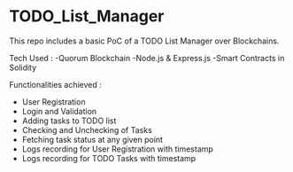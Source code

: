 # TODO_List_Manager

This repo includes a basic PoC of a TODO List Manager over Blockchains. 

Tech Used : 
-Quorum Blockchain
-Node.js & Express.js
-Smart Contracts in Solidity

Functionalities achieved :
- User Registration 
- Login and Validation 
- Adding tasks to TODO list
- Checking and Unchecking of Tasks
- Fetching task status at any given point 
- Logs recording for User Registration with timestamp
- Logs recording for TODO Tasks with timestamp


